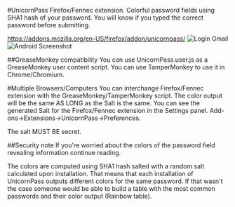 #UnicornPass
Firefox/Fennec extension.
Colorful password fields using SHA1 hash of your password. You will know if you typed the correct password before submitting.

https://addons.mozilla.org/en-US/firefox/addon/unicornpass/
![Login Gmail](https://addons.cdn.mozilla.net/user-media/previews/full/167/167906.png)
![Android Screenshot](https://addons.cdn.mozilla.net/user-media/previews/full/167/167908.png)

##GreaseMonkey compatibility
You can use UnicornPass.user.js as a GreaseMonkey user content script. You can use TamperMonkey to use it in Chrome/Chromium.

#Multiple Browsers/Computers
You can interchange Firefox/Fennec extension with the GreaseMonkey/TamperMonkey script. The color output will be the same AS LONG as the Salt is the same. You can see the generated Salt for the Firefox/Fennec extension in the Settings panel. Add-ons->Extensions->UnicornPass->Preferences.

The salt MUST BE secret.

##Security note
If you're worried about the colors of the password field revealing information continue reading.

The colors are computed using SHA1 hash salted with a random salt calculated upon installation. That means that each installation of UnicornPass outputs different colors for the same password. If that wasn't the case someone would be able to build a table with the most common passwords and their color output (Rainbow table).
